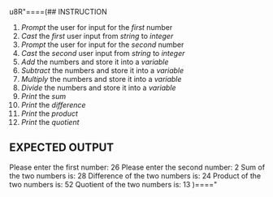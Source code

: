 u8R"====(## INSTRUCTION
  1. *Prompt* the user for input for the *first* number
  2. *Cast* the *first* user input from *string* to *integer*
  3. *Prompt* the user for input for the *second* number
  4. *Cast* the *second* user input from *string* to *integer*
  5. *Add* the numbers and store it into a *variable*
  6. *Subtract* the numbers and store it into a *variable*
  7. *Multiply* the numbers and store it into a *variable*
  8. *Divide* the numbers and store it into a *variable*
  9. *Print* the *sum*
  10. *Print* the *difference*
  11. *Print* the *product*
  12. *Print* the *quotient*
## EXPECTED OUTPUT
Please enter the first number: 26
Please enter the second number: 2
Sum of the two numbers is: 28
Difference of the two numbers is: 24
Product of the two numbers is: 52
Quotient of the two numbers is: 13
)===="
